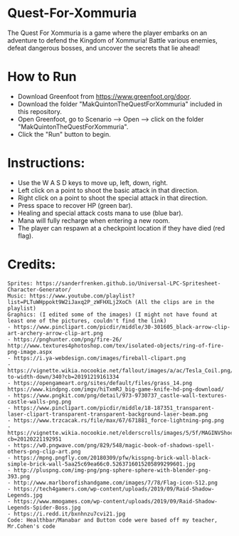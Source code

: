 # Quest-For-Xommuria
The Quest For Xommuria is a game where the player embarks on an adventure to defend the Kingdom of Xommuria! Battle various enemies, defeat dangerous bosses, and uncover the secrets that lie ahead!
# How to Run
  - Download Greenfoot from https://www.greenfoot.org/door.
  - Download the folder "MakQuintonTheQuestForXommuria" included in this repository.
  - Open Greenfoot, go to Scenario --> Open --> click on the folder "MakQuintonTheQuestForXommuria".
  - Click the "Run" button to begin.
# Instructions:
  - Use the W A S D keys to move up, left, down, right.
  - Left click on a point to shoot the basic attack in that direction.
  - Right click on a point to shoot the special attack in that direction.
  - Press space to recover HP (green bar).
  - Healing and special attack costs mana to use (blue bar).
  - Mana will fully recharge when entering a new room.
  - The player can respawn at a checkpoint location if they have died (red flag).
  
# Credits:
    Sprites: https://sanderfrenken.github.io/Universal-LPC-Spritesheet-Character-Generator/ 
    Music: https://www.youtube.com/playlist?list=PLTuWHppokt9W2iJaxq2P_zWFHXLj2XoCh (All the clips are in the playlist) 
    Graphics: (I edited some of the images) (I might not have found at least one of the pictures, couldn't find the link) 
    - https://www.pinclipart.com/picdir/middle/30-301605_black-arrow-clip-art-archery-arrow-clip-art.png 
    - https://pnghunter.com/png/fire-26/ http://www.textures4photoshop.com/tex/isolated-objects/ring-of-fire-png-image.aspx 
    - https://i.ya-webdesign.com/images/fireball-clipart.png 
    - https://vignette.wikia.nocookie.net/fallout/images/a/ac/Tesla_Coil.png/revision/latest/scale-to-width-down/340?cb=20191219161334       
    - https://opengameart.org/sites/default/files/grass_14.png https://www.kindpng.com/imgv/hiTxmRJ_big-game-knife-hd-png-download/ 
    - https://www.pngkit.com/png/detail/973-9730737_castle-wall-textures-castle-walls-png.png 
    - https://www.pinclipart.com/picdir/middle/18-187351_transparent-laser-clipart-transparent-transparent-background-laser-beam.png 
    - https://www.trzcacak.rs/file/max/67/671881_force-lightning-png.png 
    - https://vignette.wikia.nocookie.net/elderscrolls/images/5/5f/MAGINVShockSpellArt.png/revision/latest?cb=20120221192951 
    - https://w0.pngwave.com/png/829/548/magic-book-of-shadows-spell-others-png-clip-art.png 
    - https://mpng.pngfly.com/20180309/pfw/kisspng-brick-wall-black-simple-brick-wall-5aa25c69ea66c0.5263716015205899299601.jpg 
    - http://pluspng.com/img-png/png-sphere-sphere-with-blender-png-393.png 
    - http://www.marlborofishandgame.com/images/7/78/Flag-icon-512.png 
    - https://tech4gamers.com/wp-content/uploads/2019/09/Raid-Shadow-Legends.jpg 
    - https://www.mmogames.com/wp-content/uploads/2019/09/Raid-Shadow-Legends-Spider-Boss.jpg 
    - https://i.redd.it/bxnhnzu7cvi21.jpg 
    Code: Healthbar/Manabar and Button code were based off my teacher, Mr.Cohen's code
